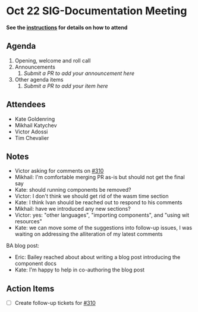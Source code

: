 # Oct 22 SIG-Documentation Meeting

**See the [instructions](../README.md) for details on how to attend**

## Agenda

1. Opening, welcome and roll call
1. Announcements
    1. _Submit a PR to add your announcement here_
1. Other agenda items
    1. _Submit a PR to add your item here_

## Attendees

* Kate Goldenring
* Mikhail Katychev
* Victor Adossi
* Tim Chevalier

## Notes
* Victor asking for comments on [#310][310]
* Mikhail: I'm comfortable merging PR as-is but should not get the final say
* Kate: should running components be removed?
* Victor: I don't think we should get rid of the wasm time section
* Kate: I think Ivan should be reached out to respond to his comments
* Mikhail: have we introduced any new sections?
* Victor: yes: "other languages", "importing components", and "using wit resources"
* Kate: we can move some of the suggestions into follow-up issues, I was waiting on addressing the alliteration of my latest comments

BA blog post:
* Eric: Bailey reached about about writing a blog post introducing the component docs
* Kate: I'm happy to help in co-authoring the blog post

## Action Items

* [ ] Create follow-up tickets for [#310][310]

[310]: [https://github.com/bytecodealliance/component-docs/pull/310#issuecomment-3371913407]
